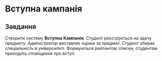 # Вступна кампанія
## Завдання
Створити систему **Вступна Кампанія**. *Студент* реєструється на здачу предмету.
*Адміністратор* виставляє оцінки за предмет. *Студент* обирає спеціальність в університеті.
Формуються рейтингові списки, студентам приходить сповіщення про вступ.

